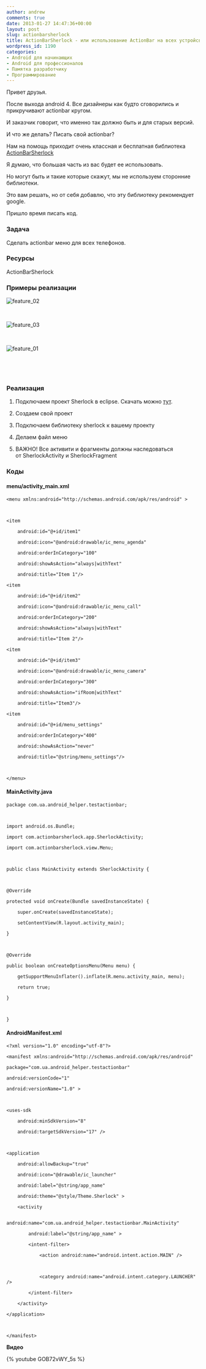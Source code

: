 ```yaml
---
author: andrew
comments: true
date: 2013-01-27 14:47:36+00:00
layout: post
slug: actionbarsherlock
title: ActionBarSherlock - или использование ActionBar на всех устройсвах
wordpress_id: 1190
categories:
- Android для начинающих
- Android для профессионалов
- Памятка разработчику
- Программирование
---
```


Привет друзья.





После выхода android 4. Все дизайнеры как будто сговорились и прикручивают actionbar кругом.





И заказчик говорит, что именно так должно быть и для старых версий.





И что же делать? Писать свой actionbar?


 <!-- more -->


Нам на помощь приходит очень классная и бесплатная библиотека [ActionBarSherlock](http://actionbarsherlock.com/)





Я думаю, что большая часть из вас будет ее использовать.





Но могут быть и такие которые скажут, мы не используем сторонние библиотеки.





Это вам решать, но от себя добавлю, что эту библиотеку рекомендует google.





Пришло время писать код.





### Задача





Сделать actionbar меню для всех телефонов.





### Ресурсы





ActionBarSherlock





### Примеры реализации





![feature_02](http://android-helper.com.ua/images/uploads/2013/01/feature_02.png)





 





![feature_03](http://android-helper.com.ua/images/uploads/2013/01/feature_03.png)



 





![feature_01](http://android-helper.com.ua/images/uploads/2013/01/feature_01.png)





 





 





### Реализация








  1. Подключаем проект Sherlock в eclipse. Скачать можно [тут](https://api.github.com/repos/JakeWharton/ActionBarSherlock/zipball/4.2.0).



  2. Создаем свой проект



  3. Подключаем библиотеку sherlock к вашему проекту



  4. Делаем файл меню



  5. ВАЖНО! Все активити и фрагменты должны наследоваться от SherlockActivity и SherlockFragment






### Коды





#### menu/activity_main.xml





	<menu xmlns:android="http://schemas.android.com/apk/res/android" >



    <item

        android:id="@+id/item1"

        android:icon="@android:drawable/ic_menu_agenda"

        android:orderInCategory="100"

        android:showAsAction="always|withText"

        android:title="Item 1"/>

    <item

        android:id="@+id/item2"

        android:icon="@android:drawable/ic_menu_call"

        android:orderInCategory="200"

        android:showAsAction="always|withText"

        android:title="Item 2"/>

    <item

        android:id="@+id/item3"

        android:icon="@android:drawable/ic_menu_camera"

        android:orderInCategory="300"

        android:showAsAction="ifRoom|withText"

        android:title="Item3"/>

    <item

        android:id="@+id/menu_settings"

        android:orderInCategory="400"

        android:showAsAction="never"

        android:title="@string/menu_settings"/>



	</menu>





#### MainActivity.java



	package com.ua.android_helper.testactionbar;



	import android.os.Bundle;

	import com.actionbarsherlock.app.SherlockActivity;

	import com.actionbarsherlock.view.Menu;



	public class MainActivity extends SherlockActivity {



    @Override

    protected void onCreate(Bundle savedInstanceState) {

        super.onCreate(savedInstanceState);

        setContentView(R.layout.activity_main);

    }



    @Override

    public boolean onCreateOptionsMenu(Menu menu) {

        getSupportMenuInflater().inflate(R.menu.activity_main, menu);

        return true;

    }



	}


#### AndroidManifest.xml


	<?xml version="1.0" encoding="utf-8"?>

	<manifest xmlns:android="http://schemas.android.com/apk/res/android"

    package="com.ua.android_helper.testactionbar"

    android:versionCode="1"

    android:versionName="1.0" >



    <uses-sdk

        android:minSdkVersion="8"

        android:targetSdkVersion="17" />



    <application

        android:allowBackup="true"

        android:icon="@drawable/ic_launcher"

        android:label="@string/app_name"

        android:theme="@style/Theme.Sherlock" >

        <activity

            android:name="com.ua.android_helper.testactionbar.MainActivity"

            android:label="@string/app_name" >

            <intent-filter>

                <action android:name="android.intent.action.MAIN" />



                <category android:name="android.intent.category.LAUNCHER" />

            </intent-filter>

        </activity>

    </application>



	</manifest>



**Видео**

{% youtube GOB72vWY_5s %}


